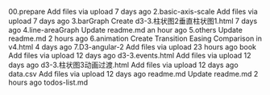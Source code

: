 00.prepare	Add files via upload	7 days ago
2.basic-axis-scale	Add files via upload	7 days ago
3.barGraph	Create d3-3.柱状图2垂直柱状图1.html	7 days ago
4.line-areaGraph	Update readme.md	an hour ago
5.others	Update readme.md	2 hours ago
6.animation	Create Transition Easing Comparison in v4.html	4 days ago
7.D3-angular-2	Add files via upload	23 hours ago
book	Add files via upload	12 days ago
d3-3.events.html	Add files via upload	12 days ago
d3-3.柱状图3动画过渡.html	Add files via upload	12 days ago
data.csv	Add files via upload	12 days ago
readme.md	Update readme.md	2 hours ago
todos-list.md
